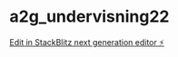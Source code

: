 # a2g_undervisning22

[Edit in StackBlitz next generation editor ⚡️](https://stackblitz.com/~/github.com/JulieKodehode/a2g_undervisning22)